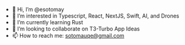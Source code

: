 - 👋 Hi, I’m @esotomay
- 👀 I’m interested in Typescript, React, NextJS, Swift, AI, and Drones
- 🌱 I’m currently learning Rust
- 💞️ I’m looking to collaborate on T3-Turbo App Ideas
- 📫 How to reach me: sotomauqe@gmail.com

<!---
esotomay/esotomay is a ✨ special ✨ repository because its `README.md` (this file) appears on your GitHub profile.
You can click the Preview link to take a look at your changes.
--->
